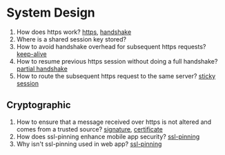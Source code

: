 # System Design

1. How does https work? [https](https://github.com/chipbk10/SystemDesign/blob/master/https.md), [handshake]()
2. Where is a shared session key stored? 
3. How to avoid handshake overhead for subsequent https requests? [keep-alive]()
4. How to resume previous https session without doing a full handshake? [partial handshake]()
5. How to route the subsequent https request to the same server? [sticky session]()

## Cryptographic

1. How to ensure that a message received over https is not altered and comes from a trusted source? [signature](), [certificate]()
2. How does ssl-pinning enhance mobile app security? [ssl-pinning]()
3. Why isn't ssl-pinning used in web app? [ssl-pinning]()
